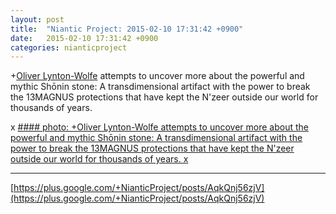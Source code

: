 ```yaml
---
layout: post
title:  "Niantic Project: 2015-02-10 17:31:42 +0900"
date:   2015-02-10 17:31:42 +0900
categories: nianticproject
---
```

+[Oliver Lynton-Wolfe](https://plus.google.com/108200572857719809031 "") attempts to uncover more about the powerful and mythic Shōnin stone: A transdimensional artifact with the power to break the 13MAGNUS protections that have kept the N'zeer outside our world for thousands of years.

x
[#### photo: +Oliver Lynton-Wolfe attempts to uncover more about the powerful and mythic Shōnin stone: A transdimensional artifact with the power to break the 13MAGNUS protections that have kept the N'zeer outside our world for thousands of years.
x](https://lh6.googleusercontent.com/-nML_7OqA5T0/VNnB2q3C3II/AAAAAAAAez8/WcLiow1Dayg/w1200-h1553/Powerful.png "")
- - -
[https://plus.google.com/+NianticProject/posts/AqkQnj56zjV](https://plus.google.com/+NianticProject/posts/AqkQnj56zjV)
